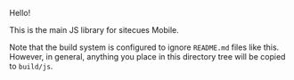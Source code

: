 Hello!

This is the main JS library for sitecues Mobile.

Note that the build system is configured to ignore `README.md` files like this. However, in general, anything you place in this directory tree will be copied to `build/js`.

